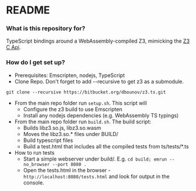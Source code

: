 # README #

### What is this repository for? ###

TypeScript bindings around a WebAssembly-compiled Z3, mimicking the [Z3 C Api](https://z3prover.github.io/api/html/group__capi.html).

### How do I get set up? ###

* Prerequisites:	Emscripten, nodejs, TypeScript
* Clone Repo. Don't forget to add --recursive to get z3 as a submodule.
```
git clone --recursive https://bitbucket.org/dbounov/z3.ts.git
```
* From the main repo folder run `setup.sh`. This script will
    * Configure the z3 build to use Emscripten
    * Install any nodejs dependencies (e.g. WebAssembly TS typings)
* From the main repo folder run `build.sh`. The build script:
    * Builds libz3.so.js, libz3.so.wasm
    * Moves the libz3.so.* files under BUILD/
    * Build typescript files
    * Build a test.html that includes all the compiled tests from ts/tests/*.ts
* How to run tests
    * Start a simple webserver under build/. E.g. `cd build; emrun --no_browser --port 8080 .`
    * Open the tests.html in the browser - `http://localhost:8080/tests.html` and look for output in the console.